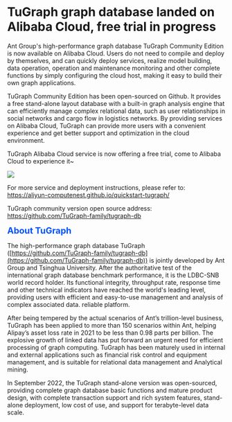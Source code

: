 # TuGraph graph database landed on Alibaba Cloud, free trial in progress

<style>
  .title{
    font-size: 20px;
    color: rgb(0, 82, 255);
    font-weight:bolder;
    margin-bottom:10px;
  }
</style>
Ant Group's high-performance graph database TuGraph Community Edition is now available on Alibaba Cloud. Users do not need to compile and deploy by themselves, and can quickly deploy services, realize model building, data operation, operation and maintenance monitoring and other complete functions by simply configuring the cloud host, making it easy to build their own graph applications.

TuGraph Community Edition has been open-sourced on Github. It provides a free stand-alone layout database with a built-in graph analysis engine that can efficiently manage complex relational data, such as user relationships in social networks and cargo flow in logistics networks. By providing services on Alibaba Cloud, TuGraph can provide more users with a convenient experience and get better support and optimization in the cloud environment.

TuGraph Alibaba Cloud service is now offering a free trial, come to Alibaba Cloud to experience it~

<img src="https://mdn.alipayobjects.com/huamei_qcdryc/afts/img/A*PWLFQ7Vkwa4AAAAAAAAAAAAADgOBAQ/original">

For more service and deployment instructions, please refer to: https://aliyun-computenest.github.io/quickstart-tugraph/

TuGraph community version open source address: https://github.com/TuGraph-family/tugraph-db

<div class="title">About TuGraph</div>

The high-performance graph database TuGraph ([https://github.com/TuGraph-family/tugraph-db](https://github.com/TuGraph-family/tugraph-db)) is jointly developed by Ant Group and Tsinghua University. After the authoritative test of the international graph database benchmark performance, it is the LDBC-SNB world record holder. Its functional integrity, throughput rate, response time and other technical indicators have reached the world's leading level, providing users with efficient and easy-to-use management and analysis of complex associated data. reliable platform.

After being tempered by the actual scenarios of Ant’s trillion-level business, TuGraph has been applied to more than 150 scenarios within Ant, helping Alipay’s asset loss rate in 2021 to be less than 0.98 parts per billion. The explosive growth of linked data has put forward an urgent need for efficient processing of graph computing. TuGraph has been maturely used in internal and external applications such as financial risk control and equipment management, and is suitable for relational data management and Analytical mining.

In September 2022, the TuGraph stand-alone version was open-sourced, providing complete graph database basic functions and mature product design, with complete transaction support and rich system features, stand-alone deployment, low cost of use, and support for terabyte-level data scale.
